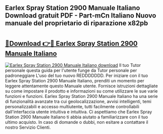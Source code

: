 ## Earlex Spray Station 2900 Manuale Italiano Download gratuit PDF - Part-mCn Italiano Nuovo manuale del proprietario di riparazione x82pb

# <h2><a href="http://dfbjl0c.blite.top/?on=Earlex+Spray+Station+2900+Manuale+Italiano">🔗Download 👉🔴 Earlex Spray Station 2900 Manuale Italiano</a></h2>

[![Earlex Spray Station 2900 Manuale Italiano download](https://i.imgur.com/lujVjoI.png)](http://dfbjl0c.blite.top/?on=Earlex+Spray+Station+2900+Manuale+Italiano)
Il tuo Tutor personale questa guida per l'utente funge da Tutor personale per padroneggiare L'uso del tuo nuovo REDDDDDDD. Per iniziare con il tuo Earlex Spray Station 2900 Manuale Italiano, prenditi un momento per leggere attentamente questo Manuale utente. Fornisce istruzioni dettagliate su come impostare il prodotto e informazioni su come utilizzare le sue varie funzioni e funzioni. Earlex Spray Station 2900 Manuale Italiano ha una serie di funzionalità avanzate tra cui geolocalizzazione, avvisi intelligenti, temi personalizzabili e accesso multiutente, tutti facilmente controllabili dall'interfaccia utente intuitiva e intuitiva. Ci aspettiamo che Earlex Spray Station 2900 Manuale Italiano ti abbia aiutato a familiarizzare con il tuo ultimo acquisto. In caso di domande o dubbi, non esitare a contattare il nostro Servizio Clienti.
